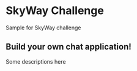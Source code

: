 # SkyWay Challenge
Sample for SkyWay challenge

## Build your own chat application!
Some descriptions here
